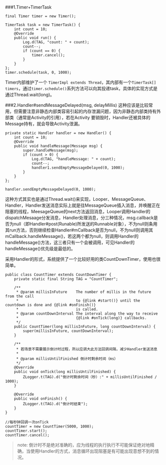 ###1.Timer+TimerTask
```
final Timer timer = new Timer();

TimerTask task = new TimerTask() {
    int count = 10;
    @Override
    public void run() {
        Log.d(TAG, "count: " + count);
        count--;
        if (count == 0) {
            timer.cancel();
        }
    }
};
timer.schedule(task, 0, 1000);
```

Timer内部维护了一个 ```TimerImpl extends Thread```，其内部有一个```TimerTask[] timers```，通过```timer.schedule()```系列方法可以向其投递task，具体的实现方式是通过Thread.wait(long)。

###2.Handler#sendMessageDelayed(msg, delayMillis)
这种应该是比较常用，但需要注意非静态内部类容易引起的内存泄漏问题，因为非静态内部类持有外部类（通常是Activity的引用），若在Activity 要销毁时，Handler还被具体的Message持有，就会导致Activity泄漏。

```
private static Handler handler = new Handler() {
    int count = 10;
    @Override
    public void handleMessage(Message msg) {
        super.handleMessage(msg);
        if (count > 0) {
            Log.d(TAG, "handleMessage: " + count);
            count--;
            handler1.sendEmptyMessageDelayed(0, 1000);
        }
    }
};

handler.sendEmptyMessageDelayed(0, 1000);
```

这种方式其实也是通过Thread.wait()来实现，Looper、MessageQueue、Handler，Handler发送消息实际上就是往MessageQueue插入消息，并唤醒正在阻塞的线程，MeesageQueue的next方法返回消息，Looper调用Handler的dispatchMesaage分发消息，Handler处理消息，分三种情况，msg.callback是否为null（即Handler#post(Runable)所发送的Runnable对象），不为null则条用其run方法，否则继续检查Handler#mCallback是否为null，不为null则调用其mCallback.handleMessage()，若这两个都为null，则调用Handler的handleMessage()方法，这三者只有一个会被调用，可见Handler的handleMessage()优先级是最低的。

采用Handler的形式，系统提供了一个比较好用的类CountDownTimer，使用也很简单。
```
public class CountTimer extends CountDownTimer {
    private static final String TAG = "CountTimer";
    
    /**
     * @param millisInFuture    The number of millis in the future from the call
     *                          to {@link #start()} until the countdown is done and {@link #onFinish()}
     *                          is called.
     * @param countDownInterval The interval along the way to receive
     *                          {@link #onTick(long)} callbacks.
     */
    public CountTimer(long millisInFuture, long countDownInterval) {
        super(millisInFuture, countDownInterval);
    }

    /**
     * 若场景不需要展示倒计时过程，所以应调大此方法回调间隔，减少Handler发送消息
     *
     * @param millisUntilFinished 倒计时剩余时间（ms）
     */
    @Override
    public void onTick(long millisUntilFinished) {
        ZLogger.t(TAG).d("倒计时剩余时间（秒）:" + millisUntilFinished / 1000);
    }

    @Override
    public void onFinish() {
        ZLogger.t(TAG).d("倒计时结束");
    }
}
```
```
//每秒钟回调一次onTick
countTimer = new CountTimer(5000, 1000);
countTimer.start();
countTimer.cancel();
```

>note: 倒计时不是绝对准确的，应为线程的执行执行不可能保证绝对地精确，当使用Handler的方式，消息循环出现阻塞是有可能出现意想不到的情况。

